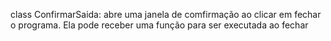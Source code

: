 class ConfirmarSaida: abre uma janela de comfirmação ao clicar em fechar o programa. Ela pode receber uma função para ser executada ao fechar